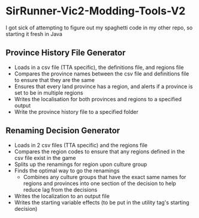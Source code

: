 # SirRunner-Vic2-Modding-Tools-V2
I got sick of attempting to figure out my spaghetti code in my other repo, so starting it fresh in Java

## Province History File Generator
 - Loads in a csv file (TTA specific), the definitions file, and regions file
 - Compares the province names between the csv file and definitions file to ensure that they are the same
 - Ensures that every land province has a region, and alerts if a province is set to be in multiple regions
 - Writes the localisation for both provinces and regions to a specified output
 - Write the province history file to a specified folder

## Renaming Decision Generator
 - Loads in 2 csv files (TTA specific) and the regions file
 - Compares the region codes to ensure that any regions defined in the csv file exist in the game
 - Splits up the renamings for region upon culture group
 - Finds the optimal way to go the renamings
   - Combines any culture groups that have the exact same names for regions and provinces into one section of the decision to help reduce lag from the decisions
 - Writes the localization to an output file
 - Writes the starting variable effects (to be put in the utility tag's starting decision)